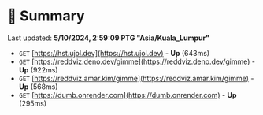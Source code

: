 # 📖 Summary
Last updated: **5/10/2024, 2:59:09 PTG "Asia/Kuala_Lumpur"**

- `GET` [https://hst.ujol.dev](https://hst.ujol.dev) - **Up** (643ms)
- `GET` [https://reddviz.deno.dev/gimme](https://reddviz.deno.dev/gimme) - **Up** (922ms)
- `GET` [https://reddviz.amar.kim/gimme](https://reddviz.amar.kim/gimme) - **Up** (568ms)
- `GET` [https://dumb.onrender.com](https://dumb.onrender.com) - **Up** (295ms)
